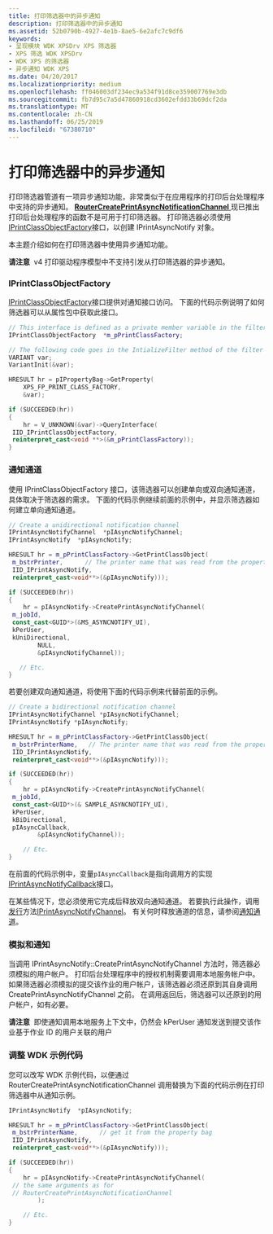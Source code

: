 ```yaml
---
title: 打印筛选器中的异步通知
description: 打印筛选器中的异步通知
ms.assetid: 52b0790b-4927-4e1b-8ae5-6e2afc7c9df6
keywords:
- 呈现模块 WDK XPSDrv XPS 筛选器
- XPS 筛选 WDK XPSDrv
- WDK XPS 的筛选器
- 异步通知 WDK XPS
ms.date: 04/20/2017
ms.localizationpriority: medium
ms.openlocfilehash: ff046003df234ec9a534f91d8ce359007769e3db
ms.sourcegitcommit: fb7d95c7a5d47860918cd3602efdd33b69dcf2da
ms.translationtype: MT
ms.contentlocale: zh-CN
ms.lasthandoff: 06/25/2019
ms.locfileid: "67380710"
---
```

# <a name="asynchronous-notifications-in-print-filters"></a>打印筛选器中的异步通知


打印筛选器管道有一项异步通知功能，非常类似于在应用程序的打印后台处理程序中支持的异步通知。 [ **RouterCreatePrintAsyncNotificationChannel** ](https://docs.microsoft.com/windows-hardware/drivers/ddi/content/prnasntp/nf-prnasntp-routercreateprintasyncnotificationchannel)现已推出打印后台处理程序的函数不是可用于打印筛选器。 打印筛选器必须使用[IPrintClassObjectFactory](https://docs.microsoft.com/windows-hardware/drivers/ddi/content/filterpipeline/nn-filterpipeline-iprintclassobjectfactory)接口，以创建 IPrintAsyncNotify 对象。

本主题介绍如何在打印筛选器中使用异步通知功能。

**请注意**  v4 打印驱动程序模型中不支持引发从打印筛选器的异步通知。

 

### <a name="iprintclassobjectfactory"></a>IPrintClassObjectFactory

[IPrintClassObjectFactory](https://docs.microsoft.com/windows-hardware/drivers/ddi/content/filterpipeline/nn-filterpipeline-iprintclassobjectfactory)接口提供对通知接口访问。 下面的代码示例说明了如何筛选器可以从属性包中获取此接口。

```cpp
// This interface is defined as a private member variable in the filter class
IPrintClassObjectFactory  *m_pPrintClassFactory;

// The following code goes in the IntializeFilter method of the filter
VARIANT var;
VariantInit(&var);

HRESULT hr = pIPropertyBag->GetProperty(
    XPS_FP_PRINT_CLASS_FACTORY, 
    &var);

if (SUCCEEDED(hr))
{
    hr = V_UNKNOWN(&var)->QueryInterface(
 IID_IPrintClassObjectFactory,
 reinterpret_cast<void **>(&m_pPrintClassFactory));
}
```

### <a name="notification-channel"></a>通知通道

使用 IPrintClassObjectFactory 接口，该筛选器可以创建单向或双向通知通道，具体取决于筛选器的需求。 下面的代码示例继续前面的示例中，并显示筛选器如何建立单向通知通道。

```cpp
// Create a unidirectional notification channel
IPrintAsyncNotifyChannel  *pIAsyncNotifyChannel;
IPrintAsyncNotify  *pIAsyncNotify;

HRESULT hr = m_pPrintClassFactory->GetPrintClassObject(
 m_bstrPrinter,      // The printer name that was read from the property bag
 IID_IPrintAsyncNotify,
 reinterpret_cast<void**>(&pIAsyncNotify)));

if (SUCCEEDED(hr))
{
    hr = pIAsyncNotify->CreatePrintAsyncNotifyChannel(
 m_jobId,
 const_cast<GUID*>(&MS_ASYNCNOTIFY_UI),
 kPerUser,
 kUniDirectional,
        NULL,
        &pIAsyncNotifyChannel));

   // Etc.
}
```

若要创建双向通知通道，将使用下面的代码示例来代替前面的示例。

```cpp
// Create a bidirectional notification channel
IPrintAsyncNotifyChannel *pIAsyncNotifyChannel;
IPrintAsyncNotify *pIAsyncNotify;

HRESULT hr = m_pPrintClassFactory->GetPrintClassObject(
 m_bstrPrinterName,   // The printer name that was read from the property bag
 IID_IPrintAsyncNotify,
 reinterpret_cast<void**>(&pIAsyncNotify)));

if (SUCCEEDED(hr))
{
    hr = pIAsyncNotify->CreatePrintAsyncNotifyChannel(
 m_jobId,
 const_cast<GUID*>(& SAMPLE_ASYNCNOTIFY_UI),
 kPerUser,
 kBiDirectional,
 pIAsyncCallback,
        &pIAsyncNotifyChannel));

    // Etc.
}
```

在前面的代码示例中，变量`pIAsyncCallback`是指向调用方的实现[IPrintAsyncNotifyCallback](https://go.microsoft.com/fwlink/p/?linkid=124755)接口。

在某些情况下，您必须使用它完成后释放双向通知通道。 若要执行此操作，调用[发行](https://go.microsoft.com/fwlink/p/?linkid=98433)方法[IPrintAsyncNotifyChannel](https://go.microsoft.com/fwlink/p/?linkid=124758)。 有关何时释放通道的信息，请参阅[通知通道](notification-channel.md)。

### <a name="impersonation-and-notification"></a>模拟和通知

当调用 IPrintAsyncNotify::CreatePrintAsyncNotifyChannel 方法时，筛选器必须模拟的用户帐户。 打印后台处理程序中的授权机制需要调用本地服务帐户中。 如果筛选器必须模拟的提交该作业的用户帐户，该筛选器必须还原到其自身调用 CreatePrintAsyncNotifyChannel 之前。 在调用返回后，筛选器可以还原到的用户帐户，如有必要。

**请注意**  即使通知调用本地服务上下文中，仍然会 kPerUser 通知发送到提交该作业基于作业 ID 的用户关联的用户

 

### <a name="adapting-the-wdk-sample-code"></a>调整 WDK 示例代码

您可以改写 WDK 示例代码，以便通过 RouterCreatePrintAsyncNotificationChannel 调用替换为下面的代码示例在打印筛选器中从通知示例。

```cpp
IPrintAsyncNotify  *pIAsyncNotify;

HRESULT hr = m_pPrintClassFactory->GetPrintClassObject(
 m_bstrPrinterName,      // get it from the property bag
 IID_IPrintAsyncNotify,
 reinterpret_cast<void**>(&pIAsyncNotify)));

if (SUCCEEDED(hr))
{
    hr = pIAsyncNotify->CreatePrintAsyncNotifyChannel(
 // the same arguments as for 
 // RouterCreatePrintAsyncNotificationChannel
        );

    // Etc.
}
```

 

 




